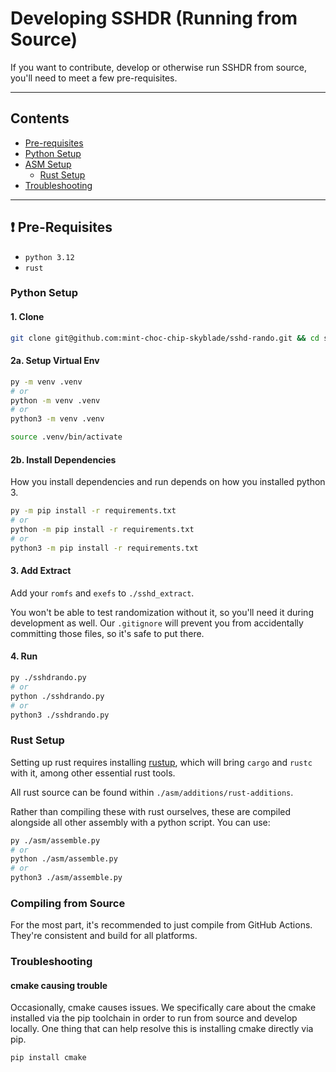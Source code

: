 # Developing SSHDR (Running from Source)

If you want to contribute, develop or otherwise run SSHDR from source, you'll need to meet a few pre-requisites.


<hr />

## Contents

- [Pre-requisites](#️-pre-requisites)
- [Python Setup](#python-setup)
- [ASM Setup](../asm/README.md)
  - [Rust Setup](#rust-setup)
- [Troubleshooting](#troubleshooting)

<hr />


## ❗️ Pre-Requisites

- `python 3.12`
- `rust`

### Python Setup

#### 1. Clone

```sh
git clone git@github.com:mint-choc-chip-skyblade/sshd-rando.git && cd sshd-rando
```

#### 2a. Setup Virtual Env

```sh
py -m venv .venv
# or
python -m venv .venv
# or
python3 -m venv .venv

source .venv/bin/activate
```

#### 2b. Install Dependencies

How you install dependencies and run depends on how you installed python 3.

```sh
py -m pip install -r requirements.txt
# or
python -m pip install -r requirements.txt
# or
python3 -m pip install -r requirements.txt
```

#### 3. Add Extract

Add your `romfs` and `exefs` to `./sshd_extract`.

You won't be able to test randomization without it, so you'll need it during development as well. Our `.gitignore` will prevent you from accidentally committing those files, so it's safe to put there.

#### 4. Run

```sh
py ./sshdrando.py
# or
python ./sshdrando.py
# or
python3 ./sshdrando.py
```


### Rust Setup

Setting up rust requires installing [rustup](https://rustup.rs/), which will bring `cargo` and `rustc` with it, among other essential rust tools.

All rust source can be found within `./asm/additions/rust-additions`.

Rather than compiling these with rust ourselves, these are compiled alongside all other assembly with a python script. You can use:

```sh
py ./asm/assemble.py
# or 
python ./asm/assemble.py
# or
python3 ./asm/assemble.py
```


### Compiling from Source

For the most part, it's recommended to just compile from GitHub Actions. They're consistent and build for all platforms.


### Troubleshooting

#### cmake causing trouble

Occasionally, cmake causes issues. We specifically care about the cmake installed via the pip toolchain in order to run from source and develop locally. One thing that can help resolve this is installing cmake directly via pip.

```sh
pip install cmake
```
